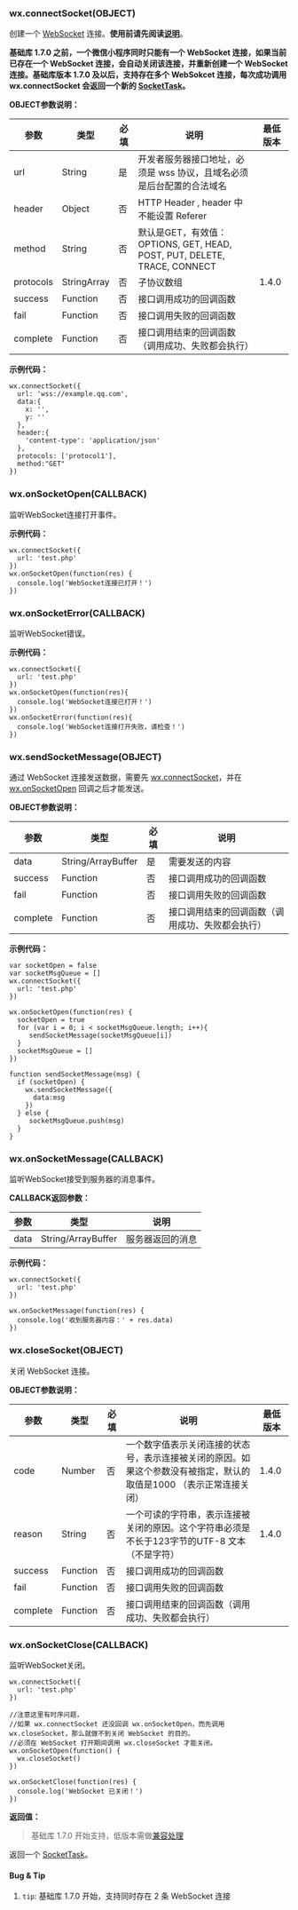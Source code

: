 <!-- https://mp.weixin.qq.com/debug/wxadoc/dev/api/network-socket.html -->

### wx.connectSocket(OBJECT)

创建一个 [WebSocket](https://developer.mozilla.org/zh-CN/docs/Web/API/WebSocket) 连接。**使用前请先阅读[说明](https://mp.weixin.qq.com/debug/wxadoc/dev/api/api-network.html)**。

**基础库 1.7.0 之前，一个微信小程序同时只能有一个 WebSocket 连接，如果当前已存在一个 WebSocket 连接，会自动关闭该连接，并重新创建一个 WebSocket 连接。基础库版本 1.7.0 及以后，支持存在多个 WebSokcet 连接，每次成功调用 wx.connectSocket 会返回一个新的 [SocketTask](https://mp.weixin.qq.com/debug/wxadoc/dev/api/socket-task.html)。**

**OBJECT参数说明：**

  参数        |  类型          |  必填 |  说明                                                               | 最低版本 
--------------|----------------|-------|---------------------------------------------------------------------|----------
  url         |  String        |  是   |开发者服务器接口地址，必须是 wss 协议，且域名必须是后台配置的合法域名|          
  header      |  Object        |  否   |  HTTP Header , header 中不能设置 Referer                            |          
  method      |  String        |  否   |默认是GET，有效值：OPTIONS, GET, HEAD, POST, PUT, DELETE, TRACE, CONNECT|          
  protocols   |  StringArray   |  否   |  子协议数组                                                         |  1.4.0   
  success     |  Function      |  否   |  接口调用成功的回调函数                                             |          
  fail        |  Function      |  否   |  接口调用失败的回调函数                                             |          
  complete    |  Function      |  否   |  接口调用结束的回调函数（调用成功、失败都会执行）                   |          

**示例代码：**

    wx.connectSocket({
      url: 'wss://example.qq.com',
      data:{
        x: '',
        y: ''
      },
      header:{ 
        'content-type': 'application/json'
      },
      protocols: ['protocol1'],
      method:"GET"
    })
    

### wx.onSocketOpen(CALLBACK)

监听WebSocket连接打开事件。

**示例代码：**

    wx.connectSocket({
      url: 'test.php'
    })
    wx.onSocketOpen(function(res) {
      console.log('WebSocket连接已打开！')
    })
    

### wx.onSocketError(CALLBACK)

监听WebSocket错误。

**示例代码：**

    wx.connectSocket({
      url: 'test.php'
    })
    wx.onSocketOpen(function(res){
      console.log('WebSocket连接已打开！')
    })
    wx.onSocketError(function(res){
      console.log('WebSocket连接打开失败，请检查！')
    })
    

### wx.sendSocketMessage(OBJECT)

通过 WebSocket 连接发送数据，需要先 [wx.connectSocket](https://mp.weixin.qq.com/debug/wxadoc/dev/api/network-socket.html#wxconnectsocketobject)，并在 [wx.onSocketOpen](https://mp.weixin.qq.com/debug/wxadoc/dev/api/network-socket.html#wxonsocketopencallback) 回调之后才能发送。

**OBJECT参数说明：**

  参数       |  类型                 |  必填 |  说明                       
-------------|-----------------------|-------|-----------------------------
  data       |  String/ArrayBuffer   |  是   |  需要发送的内容             
  success    |  Function             |  否   |  接口调用成功的回调函数     
  fail       |  Function             |  否   |  接口调用失败的回调函数     
  complete   |  Function             |  否   |接口调用结束的回调函数（调用成功、失败都会执行）

**示例代码：**

    var socketOpen = false
    var socketMsgQueue = []
    wx.connectSocket({
      url: 'test.php'
    })
    
    wx.onSocketOpen(function(res) {
      socketOpen = true
      for (var i = 0; i < socketMsgQueue.length; i++){
         sendSocketMessage(socketMsgQueue[i])
      }
      socketMsgQueue = []
    })
    
    function sendSocketMessage(msg) {
      if (socketOpen) {
        wx.sendSocketMessage({
          data:msg
        })
      } else {
         socketMsgQueue.push(msg)
      }
    }
    

### wx.onSocketMessage(CALLBACK)

监听WebSocket接受到服务器的消息事件。

**CALLBACK返回参数：**

  参数   |  类型                 |  说明       
---------|-----------------------|-------------
  data   |  String/ArrayBuffer   |服务器返回的消息

**示例代码：**

    wx.connectSocket({
      url: 'test.php'
    })
    
    wx.onSocketMessage(function(res) {
      console.log('收到服务器内容：' + res.data)
    })
    

### wx.closeSocket(OBJECT)

关闭 WebSocket 连接。

**OBJECT参数说明：**

  参数       |  类型       |  必填 |  说明                                                           | 最低版本 
-------------|-------------|-------|-----------------------------------------------------------------|----------
  code       |  Number     |  否   |一个数字值表示关闭连接的状态号，表示连接被关闭的原因。如果这个参数没有被指定，默认的取值是1000 （表示正常连接关闭）|  1.4.0   
  reason     |  String     |  否   |一个可读的字符串，表示连接被关闭的原因。这个字符串必须是不长于123字节的UTF-8 文本（不是字符）|  1.4.0   
  success    |  Function   |  否   |  接口调用成功的回调函数                                         |          
  fail       |  Function   |  否   |  接口调用失败的回调函数                                         |          
  complete   |  Function   |  否   |  接口调用结束的回调函数（调用成功、失败都会执行）               |          

### wx.onSocketClose(CALLBACK)

监听WebSocket关闭。

    wx.connectSocket({
      url: 'test.php'
    })
    
    //注意这里有时序问题，
    //如果 wx.connectSocket 还没回调 wx.onSocketOpen，而先调用 wx.closeSocket，那么就做不到关闭 WebSocket 的目的。
    //必须在 WebSocket 打开期间调用 wx.closeSocket 才能关闭。
    wx.onSocketOpen(function() {
      wx.closeSocket()
    })
    
    wx.onSocketClose(function(res) {
      console.log('WebSocket 已关闭！')
    })
    

**返回值：**

> 基础库 1.7.0 开始支持，低版本需做[兼容处理](https://mp.weixin.qq.com/debug/wxadoc/dev/framework/compatibility.html)

返回一个 [SocketTask](https://mp.weixin.qq.com/debug/wxadoc/dev/api/socket-task.html)。

#### Bug & Tip

1.  `tip`: 基础库 1.7.0 开始，支持同时存在 2 条 WebSocket 连接
